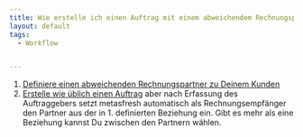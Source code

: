 ```yaml
---
title: Wie erstelle ich einen Auftrag mit einem abweichendem Rechnungspartner?
layout: default
tags:
  - Workflow


---
```

1. [Definiere einen abweichenden Rechnungspartner zu Deinem Kunden](Wie_definiere_ich_einen_abweichenden_Rechnungspartner)
1. [Erstelle wie üblich einen Auftrag](Wie_erstelle_ich_einen_Auftrag) aber nach Erfassung des Auftraggebers setzt metasfresh automatisch als Rechnungsempfänger den Partner aus der in 1. definierten Beziehung ein. Gibt es mehr als eine Beziehung kannst Du zwischen den Partnern wählen.

